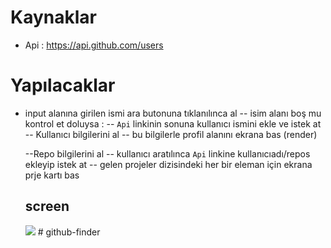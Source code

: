 # Kaynaklar

- Api : https://api.github.com/users

# Yapılacaklar

- input alanına girilen ismi ara butonuna tıklanılınca al
  -- isim alanı boş mu kontrol et doluysa :
  -- `Api` linkinin sonuna kullanıcı ismini ekle ve istek at
  -- Kullanıcı bilgilerini al
  -- bu bilgilerle profil alanını ekrana bas (render)

  --Repo bilgilerini al
  -- kullanıcı aratılınca `Api` linkine kullanıcıadı/repos ekleyip istek at
  -- gelen projeler dizisindeki her bir eleman için ekrana prje kartı bas

  ## screen

  ![](github.gif)
#   g i t h u b - f i n d e r  
 
